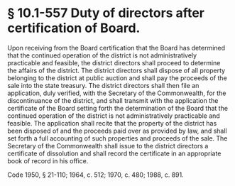 # § 10.1-557 Duty of directors after certification of Board.

<p>Upon receiving from the Board certification that the Board has determined that the continued operation of the district is not administratively practicable and feasible, the district directors shall proceed to determine the affairs of the district. The district directors shall dispose of all property belonging to the district at public auction and shall pay the proceeds of the sale into the state treasury. The district directors shall then file an application, duly verified, with the Secretary of the Commonwealth, for the discontinuance of the district, and shall transmit with the application the certificate of the Board setting forth the determination of the Board that the continued operation of the district is not administratively practicable and feasible. The application shall recite that the property of the district has been disposed of and the proceeds paid over as provided by law, and shall set forth a full accounting of such properties and proceeds of the sale. The Secretary of the Commonwealth shall issue to the district directors a certificate of dissolution and shall record the certificate in an appropriate book of record in his office.</p><p>Code 1950, § 21-110; 1964, c. 512; 1970, c. 480; 1988, c. 891.</p>